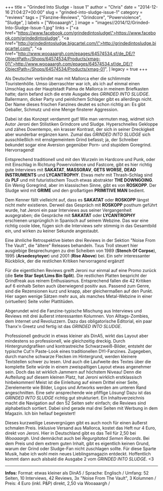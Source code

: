 +++
title = "Grinded Into Sludge - Issue 1"
author = "Chris"
date = "2014-12-16 21:04:27+00:00"
slug = "grinded-into-sludge-issue-1"
category = "reviews"
tags = ["Fanzine-Reviews", "Grindcore", "Powerviolence", "Sludge", ]
labels = ["Wooaaargh", ]
image = "images//2014/12/Grinded-Into-Sludge-Issue-1.jpg"
links = ["<a href=\"https://www.facebook.com/grindedintosludge\">https://www.facebook.com/grindedintosludge</a>", "<a href=\"http://grindedintosludge.bigcartel.com/\">http://grindedintosludge.bigcartel.com/</a>", "<a href=\"http://www.wooaaargh.com/epages/64574534.sf/de_DE/?ObjectPath=/Shops/64574534/Products/xmag-01\">http://www.wooaaargh.com/epages/64574534.sf/de_DE/?ObjectPath=/Shops/64574534/Products/xmag-01</a>", ]
legacy = true
+++

Als Deutscher verbindet man mit Mallorca eher die schlimmste Touristenhölle. Umso überraschter war ich, als ich auf einmal einen Umschlag aus der Hauptstadt Palma de Mallorca in meinem Briefkasten hatte; darin befand sich die erste Ausgabe des _GRINDED INTO SLUDGE_. Ballermann, dicker Party und peinlichem Schlager gibt es allerdings nicht. Der Name dieses frischen Fanzines deutet es schon richtig an: Es gibt Geballer, Schmutz und eine Menge finsterer Aggression.

Dabei ist das Konzept verdammt gut! Wie man vermuten mag, widmet sich Autor Jeroni den Stilistiken Grindcore und Sludge. Hyperschnelles Gekloppe und zähes Downtempo, ein krasser Kontrast, der sich in seiner Dreckigkeit aber wunderbar ergänzen kann. Zumal das _GRINDED INTO SLUDGE_ sich ausschließlich mit ernstgemeintem Grind befasst; ja, der Schreiber bekundet sogar eine Aversion gegenüber Porn- und stupidem Goregrind. Hervorragend!

Entsprechend traditionell und mit den Wurzeln im Hardcore und Punk, oder mit Einschlag in Richtung Powerviolence und Fastcore, gibt es hier richtig gute Interviews mit **SAKATAT**, **MASSGRAV**, **GETS WORSE**, **DEAD INSTRUMENTS** und **LYCANTROPHY**. Etwas mehr mit Thrash-Schlag sind da **PLF** und mit futuristischem Touch etwas abstrakter **THE DOWNGOING**. Ein Wenig Goregrind, aber im klassischen Sinne, gibt es von **ROSKOPP**. Der Sludge wird mit **GRIME** und den großartigen **PRIMITIVE MAN** bedient.

Dem Kenner fällt vielleicht auf, dass es **SAKATAT** oder **ROSKOPP** längst nicht mehr existieren. Derweil das Gespräch mit **ROSKOPP** posthum geführt wurde, hat Jeroni ein paar Interviews aus seiner Vergangenheit ausgegraben; die Gespräche mit **SAKATAT** oder **LYCANTROPHY** erschienen ursprünglich in Spanisch auf seinem Webzine. Das war eine richtig coole Idee, fügen sich die Interviews sehr stimmig in das Gesamtbild ein, und wirken zu keiner Sekunde angestaubt.

Eine ähnliche Retrospektive bieten drei Reviews in der Sektion "Noise From The Vault", die "ältere" Releases behandeln. Txus Troll steuert hier ausgiebige Besprechungen zu drei Scheiben von 1989 (**Stench Of Corpse**), 1995 (**Arsedesytoyer**) und 2001 (**Rise Above**) bei. Ein sehr interessanter Rückblick, der die restlichen Kritiken hervorragend ergänzt!

Für die eigentlichen Reviews greift Jeroni nur einmal auf eine Promo zurück (die **Sete Star Sept**/**Lims Bin Split**). Die restlichen Platten bespricht der Grindfreak aus reinem Enthusiasmus. Entsprechend fallen die 42 Kritiken auf 6 einhalb Seiten auch überwiegend positiv aus. Passend zum Genre, sind die Rezensionen kurz und knapp, aber gleichermaßen auf den Punkt. Hier sagen wenige Sätzen mehr aus, als manches Metal-Webzine in einer (virtuellen) Seite voller Plattitüden.

Abgerundet wird die Fanzine-typische Mischung aus Interviews und Reviews mit drei äußerst interessanten Kolumnen. Von Alltags-Zombies, dem Internet und Revoluzzern. Dazu das obligatorische Editorial, ein paar Thanx'n Greetz und fertig ist das _GRINDED INTO SLUDGE_.

Professionell gedruckt in etwas kleiner als DinA5, wirkt das Layout aber mindestens so professionell, wie gleichzeitig dreckig. Durch Hintergrundgrafiken und kontrastreiche Schwarzweiß-Bilder, entsteht der typische Cut'n Paste-Look eines traditionellen DYI-Fanzines. Zugegeben, durch manche schwarze Flecken im Hintergrund, werden kleinere Textstellen schwer zu lesen. Und auch die Laufweite des Textes über die komplette Seite würde in einem zweispaltigen Layout etwas angenehmer sein. Doch das ist wirklich Jammern auf höchstem Niveau!
Denn die Aufteilung auf diesem kleinen Platz, hat Jeroni wirklich erstklassisch hinbekommen! Meist ist die Einleitung auf einem Drittel einer Seite, Zierelemente wie Bilder, Logos und Artworks werden am unteren Rand angeschnitten. Eine sehr ansprechende wie pfiffige Lösung!
Dazu ist das _GRINDED INTO SLUDGE_ richtig gut strukturiert. Ein Inhaltsverzeichnis macht die Navigation auf den 52 Seiten sehr einfach; die Reviews sind alphabetisch sortiert. Dabei sind gerade mal drei Seiten mit Werbung in dem Magazin. Ich bin hellauf begeistert!

Dieses kurzweilige Lesevergnügen gibt es auch noch für einen äußerst schmalen Preis. Inklusive Versand aus Mallorca, kostet das Heft nur 4 Euro, direkt von Jeroni. Hier in Deutschland gibt es das Teil für 2,50 bei _Wooaaargh_. Und demnächst auch bei _Regurgitated Semen Records_. Bei dem Preis und dem extrem guten Inhalt, gibt es eigentlich keinen Grund, warum der Grind oder Sludge-Fan nicht zuschlagen sollte. Für diese Sparte Musik, habe ich wohl mein neues Lieblingsmagazin entdeckt. Hoffentlich kommt dann auch alsbald die Ausgabe 2 vom _GRINDED INTO SLUDGE_. &lt;3



---
**Infos:**
Format: etwas kleiner als DinA5 / 
Sprache: Englisch / 
Umfang: 52 Seiten, 10 Interviews, 42 Reviews, 3x "Noise From The Vault", 3 Kolumnen / 
Preis: 4 Euro (inkl. P&amp;P) direkt, 2,50 via Wooaaargh / 
